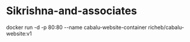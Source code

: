 # Sikrishna-and-associates


docker run -d -p 80:80 --name cabalu-website-container richeb/cabalu-website:v1
